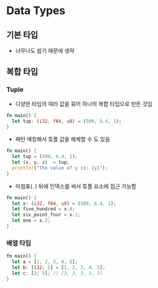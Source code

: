 # Data Types

## 기본 타입

- 너무나도 쉽기 때문에 생략

## 복합 타입

### Tuple

- 다양한 타입의 여러 값을 묶어 하나의 복합 타입으로 만든 것임

```rust
fn main() {
  let tup: (i32, f64, u8) = (500, 6.4, 1);
}
```

- 패턴 매칭해서 튜플 값을 해체할 수 도 있음

```rust
fn main() {
  let tup = (500, 6.4, 1);
  let (x, y, z)  = tup;
  println!("The value of y is: {y}");
}
```

- 마침표(`.`) 뒤에 인덱스를 써서 튜플 요소에 접근 가능함

```rust
fn main() {
  let x: (i32, f64, u8) = (500, 6.4, 1);
  let five_hundred = x.0;
  let six_point_four = x.1;
  let one = x.2;
}
```

### 배열 타입

```rust
fn main() {
  let a = [1, 2, 3, 4, 5];
  let b: [i32; 5] = [1, 2, 3, 4, 5];
  let c: [3; 5]; // [3, 3, 3, 3, 3]
}
```
